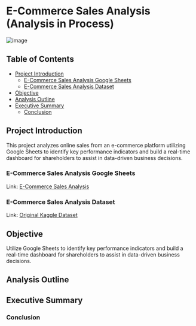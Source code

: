 # E-Commerce Sales Analysis (Analysis in Process)

![image](https://github.com/user-attachments/assets/e1b651f7-f991-4732-9cbb-b4d3c578c2e8)


## Table of Contents

- [Project Introduction](#project-introduction)
    - [E-Commerce Sales Analysis Google Sheets](#e-commerce-sales-analysis-google-sheets)
    - [E-Commerce Sales Analysis Dataset](#e-commerce-sales-analysis-dataset)
- [Objective](#objective)
- [Analysis Outline](#analysis-outline)
- [Executive Summary](#executive-summary)
    - [Conclusion](#conclusion)

## Project Introduction

This project analyzes online sales from an e-commerce platform utilizing Google Sheets to identify key performance indicators and build a real-time dashboard for shareholders to assist in data-driven business decisions.

### E-Commerce Sales Analysis Google Sheets 

Link: [E-Commerce Sales Analysis](https://docs.google.com/spreadsheets/d/1RCDqMsMbmFCtS2hW94zfGNC1w5JhrHzF6FRzjSMuZBg/edit?usp=sharing)

### E-Commerce Sales Analysis Dataset

Link: [Original Kaggle Dataset](https://www.kaggle.com/datasets/shreyanshverma27/online-sales-dataset-popular-marketplace-data)


## Objective

Utilize Google Sheets to identify key performance indicators and build a real-time dashboard for shareholders to assist in data-driven business decisions. 

## Analysis Outline



## Executive Summary

### Conclusion

